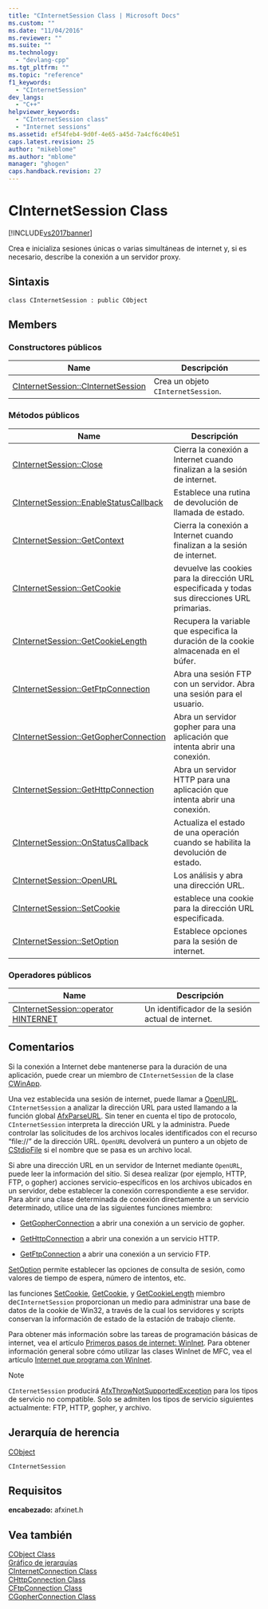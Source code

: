 ```yaml
---
title: "CInternetSession Class | Microsoft Docs"
ms.custom: ""
ms.date: "11/04/2016"
ms.reviewer: ""
ms.suite: ""
ms.technology: 
  - "devlang-cpp"
ms.tgt_pltfrm: ""
ms.topic: "reference"
f1_keywords: 
  - "CInternetSession"
dev_langs: 
  - "C++"
helpviewer_keywords: 
  - "CInternetSession class"
  - "Internet sessions"
ms.assetid: ef54feb4-9d0f-4e65-a45d-7a4cf6c40e51
caps.latest.revision: 25
author: "mikeblome"
ms.author: "mblome"
manager: "ghogen"
caps.handback.revision: 27
---
```

# CInternetSession Class
[!INCLUDE[vs2017banner](../../assembler/inline/includes/vs2017banner.md)]

Crea e inicializa sesiones únicas o varias simultáneas de internet y, si es necesario, describe la conexión a un servidor proxy.  
  
## Sintaxis  
  
```  
class CInternetSession : public CObject  
```  
  
## Members  
  
### Constructores públicos  
  
|Name|Descripción|  
|----------|-----------------|  
|[CInternetSession::CInternetSession](../Topic/CInternetSession::CInternetSession.md)|Crea un objeto `CInternetSession`.|  
  
### Métodos públicos  
  
|Name|Descripción|  
|----------|-----------------|  
|[CInternetSession::Close](../Topic/CInternetSession::Close.md)|Cierra la conexión a Internet cuando finalizan a la sesión de internet.|  
|[CInternetSession::EnableStatusCallback](../Topic/CInternetSession::EnableStatusCallback.md)|Establece una rutina de devolución de llamada de estado.|  
|[CInternetSession::GetContext](../Topic/CInternetSession::GetContext.md)|Cierra la conexión a Internet cuando finalizan a la sesión de internet.|  
|[CInternetSession::GetCookie](../Topic/CInternetSession::GetCookie.md)|devuelve las cookies para la dirección URL especificada y todas sus direcciones URL primarias.|  
|[CInternetSession::GetCookieLength](../Topic/CInternetSession::GetCookieLength.md)|Recupera la variable que especifica la duración de la cookie almacenada en el búfer.|  
|[CInternetSession::GetFtpConnection](../Topic/CInternetSession::GetFtpConnection.md)|Abra una sesión FTP con un servidor.  Abra una sesión para el usuario.|  
|[CInternetSession::GetGopherConnection](../Topic/CInternetSession::GetGopherConnection.md)|Abra un servidor gopher para una aplicación que intenta abrir una conexión.|  
|[CInternetSession::GetHttpConnection](../Topic/CInternetSession::GetHttpConnection.md)|Abra un servidor HTTP para una aplicación que intenta abrir una conexión.|  
|[CInternetSession::OnStatusCallback](../Topic/CInternetSession::OnStatusCallback.md)|Actualiza el estado de una operación cuando se habilita la devolución de estado.|  
|[CInternetSession::OpenURL](../Topic/CInternetSession::OpenURL.md)|Los análisis y abra una dirección URL.|  
|[CInternetSession::SetCookie](../Topic/CInternetSession::SetCookie.md)|establece una cookie para la dirección URL especificada.|  
|[CInternetSession::SetOption](../Topic/CInternetSession::SetOption.md)|Establece opciones para la sesión de internet.|  
  
### Operadores públicos  
  
|Name|Descripción|  
|----------|-----------------|  
|[CInternetSession::operator HINTERNET](../Topic/CInternetSession::operator%20HINTERNET.md)|Un identificador de la sesión actual de internet.|  
  
## Comentarios  
 Si la conexión a Internet debe mantenerse para la duración de una aplicación, puede crear un miembro de `CInternetSession` de la clase [CWinApp](../../mfc/reference/cwinapp-class.md).  
  
 Una vez establecida una sesión de internet, puede llamar a [OpenURL](../Topic/CInternetSession::OpenURL.md).  `CInternetSession` a analizar la dirección URL para usted llamando a la función global [AfxParseURL](../Topic/AfxParseURL.md).  Sin tener en cuenta el tipo de protocolo, `CInternetSession` interpreta la dirección URL y la administra.  Puede controlar las solicitudes de los archivos locales identificados con el recurso “file:\/\/” de la dirección URL.  `OpenURL` devolverá un puntero a un objeto de [CStdioFile](../../mfc/reference/cstdiofile-class.md) si el nombre que se pasa es un archivo local.  
  
 Si abre una dirección URL en un servidor de Internet mediante `OpenURL`, puede leer la información del sitio.  Si desea realizar \(por ejemplo, HTTP, FTP, o gopher\) acciones servicio\-específicos en los archivos ubicados en un servidor, debe establecer la conexión correspondiente a ese servidor.  Para abrir una clase determinada de conexión directamente a un servicio determinado, utilice una de las siguientes funciones miembro:  
  
-   [GetGopherConnection](../Topic/CInternetSession::GetGopherConnection.md) a abrir una conexión a un servicio de gopher.  
  
-   [GetHttpConnection](../Topic/CInternetSession::GetHttpConnection.md) a abrir una conexión a un servicio HTTP.  
  
-   [GetFtpConnection](../Topic/CInternetSession::GetFtpConnection.md) a abrir una conexión a un servicio FTP.  
  
 [SetOption](../Topic/CInternetSession::SetOption.md) permite establecer las opciones de consulta de sesión, como valores de tiempo de espera, número de intentos, etc.  
  
 las funciones [SetCookie](../Topic/CInternetSession::SetCookie.md), [GetCookie](../Topic/CInternetSession::GetCookie.md), y [GetCookieLength](../Topic/CInternetSession::GetCookieLength.md) miembro de`CInternetSession` proporcionan un medio para administrar una base de datos de la cookie de Win32, a través de la cual los servidores y scripts conservan la información de estado de la estación de trabajo cliente.  
  
 Para obtener más información sobre las tareas de programación básicas de internet, vea el artículo [Primeros pasos de internet: WinInet](../../mfc/wininet-basics.md).  Para obtener información general sobre cómo utilizar las clases WinInet de MFC, vea el artículo [Internet que programa con WinInet](../../mfc/win32-internet-extensions-wininet.md).  
  
> [!NOTE]
>  `CInternetSession` producirá [AfxThrowNotSupportedException](../Topic/AfxThrowNotSupportedException.md) para los tipos de servicio no compatible.  Solo se admiten los tipos de servicio siguientes actualmente: FTP, HTTP, gopher, y archivo.  
  
## Jerarquía de herencia  
 [CObject](../../mfc/reference/cobject-class.md)  
  
 `CInternetSession`  
  
## Requisitos  
 **encabezado:** afxinet.h  
  
## Vea también  
 [CObject Class](../../mfc/reference/cobject-class.md)   
 [Gráfico de jerarquías](../../mfc/hierarchy-chart.md)   
 [CInternetConnection Class](../../mfc/reference/cinternetconnection-class.md)   
 [CHttpConnection Class](../../mfc/reference/chttpconnection-class.md)   
 [CFtpConnection Class](../../mfc/reference/cftpconnection-class.md)   
 [CGopherConnection Class](../../mfc/reference/cgopherconnection-class.md)